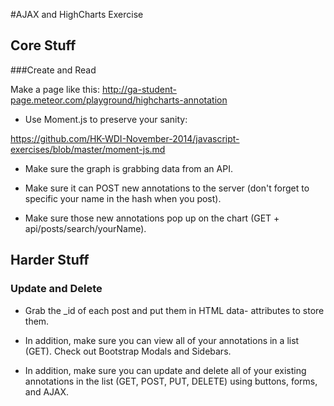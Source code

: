 #AJAX and HighCharts Exercise

## Core Stuff

###Create and Read

Make a page like this: http://ga-student-page.meteor.com/playground/highcharts-annotation

- Use Moment.js to preserve your sanity: 

https://github.com/HK-WDI-November-2014/javascript-exercises/blob/master/moment-js.md

- Make sure the graph is grabbing data from an API.

- Make sure it can POST new annotations to the server (don't forget to specific your name in the hash when you post).

- Make sure those new annotations pop up on the chart (GET + api/posts/search/yourName).

## Harder Stuff

### Update and Delete

- Grab the _id of each post and put them in HTML data- attributes to store them.

- In addition, make sure you can view all of your annotations in a list (GET). Check out Bootstrap Modals and Sidebars.

- In addition, make sure you can update and delete all of your existing annotations in the list (GET, POST, PUT, DELETE) using buttons, forms, and AJAX.